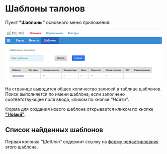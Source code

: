 # Шаблоны талонов

Пункт **"Шаблоны"** основного меню приложения:

![Шаблоны талонов](./images/tmpls_find.png)

На странице выводится общее количество записей в таблице шаблонов. Поиск выполняется
по имени шаблона, если заполнено соответствующее поля ввода, кликом по кнопке *"Найти"*.

Форма для создания нового шаблона открывается кликом по кнопке [**"Новый"**](./tmpls_edit.md).

## Список найденных шаблонов

Первая колонка *"Шаблон"* содержит ссылку на [форму редактирования](./tmpls_edit.md)
этого шаблона.
